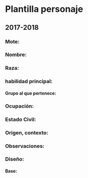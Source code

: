 # Plantilla personaje
## 2017-2018
### Mote:

### Nombre:

### Raza:

### habilidad principal:

#### Grupo al que pertenece:

### Ocupación:  

### Estado Civil:  
 
### Origen, contexto:

### Observaciones:

### Diseño:

#### Base:



